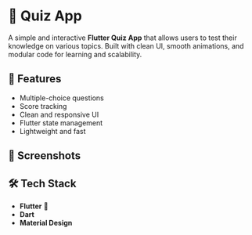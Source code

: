 # 🧠 Quiz App

A simple and interactive **Flutter Quiz App** that allows users to test their knowledge on various topics. Built with clean UI, smooth animations, and modular code for learning and scalability.

## 🚀 Features

- Multiple-choice questions
- Score tracking
- Clean and responsive UI
- Flutter state management
- Lightweight and fast

## 📱 Screenshots


## 🛠️ Tech Stack

- **Flutter** 💙
- **Dart**
- **Material Design**


